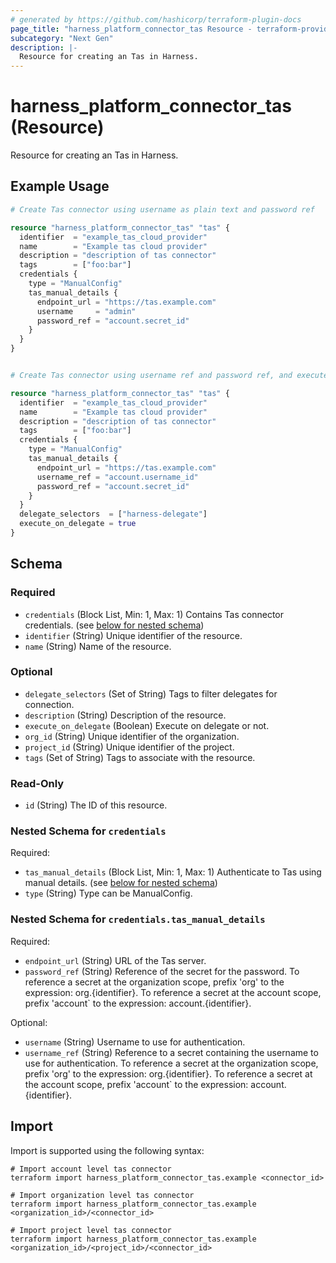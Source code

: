```yaml
---
# generated by https://github.com/hashicorp/terraform-plugin-docs
page_title: "harness_platform_connector_tas Resource - terraform-provider-harness"
subcategory: "Next Gen"
description: |-
  Resource for creating an Tas in Harness.
---
```


# harness_platform_connector_tas (Resource)

Resource for creating an Tas in Harness.

## Example Usage

```terraform
# Create Tas connector using username as plain text and password ref 

resource "harness_platform_connector_tas" "tas" {
  identifier  = "example_tas_cloud_provider"
  name        = "Example tas cloud provider"
  description = "description of tas connector"
  tags        = ["foo:bar"]
  credentials {
    type = "ManualConfig"
    tas_manual_details {
      endpoint_url = "https://tas.example.com"
      username     = "admin"
      password_ref = "account.secret_id"
    }
  }
}


# Create Tas connector using username ref and password ref, and execute on delegate

resource "harness_platform_connector_tas" "tas" {
  identifier  = "example_tas_cloud_provider"
  name        = "Example tas cloud provider"
  description = "description of tas connector"
  tags        = ["foo:bar"]
  credentials {
    type = "ManualConfig"
    tas_manual_details {
      endpoint_url = "https://tas.example.com"
      username_ref = "account.username_id"
      password_ref = "account.secret_id"
    }
  }
  delegate_selectors  = ["harness-delegate"]
  execute_on_delegate = true
}
```

<!-- schema generated by tfplugindocs -->
## Schema

### Required

- `credentials` (Block List, Min: 1, Max: 1) Contains Tas connector credentials. (see [below for nested schema](#nestedblock--credentials))
- `identifier` (String) Unique identifier of the resource.
- `name` (String) Name of the resource.

### Optional

- `delegate_selectors` (Set of String) Tags to filter delegates for connection.
- `description` (String) Description of the resource.
- `execute_on_delegate` (Boolean) Execute on delegate or not.
- `org_id` (String) Unique identifier of the organization.
- `project_id` (String) Unique identifier of the project.
- `tags` (Set of String) Tags to associate with the resource.

### Read-Only

- `id` (String) The ID of this resource.

<a id="nestedblock--credentials"></a>
### Nested Schema for `credentials`

Required:

- `tas_manual_details` (Block List, Min: 1, Max: 1) Authenticate to Tas using manual details. (see [below for nested schema](#nestedblock--credentials--tas_manual_details))
- `type` (String) Type can be ManualConfig.

<a id="nestedblock--credentials--tas_manual_details"></a>
### Nested Schema for `credentials.tas_manual_details`

Required:

- `endpoint_url` (String) URL of the Tas server.
- `password_ref` (String) Reference of the secret for the password. To reference a secret at the organization scope, prefix 'org' to the expression: org.{identifier}. To reference a secret at the account scope, prefix 'account` to the expression: account.{identifier}.

Optional:

- `username` (String) Username to use for authentication.
- `username_ref` (String) Reference to a secret containing the username to use for authentication. To reference a secret at the organization scope, prefix 'org' to the expression: org.{identifier}. To reference a secret at the account scope, prefix 'account` to the expression: account.{identifier}.

## Import

Import is supported using the following syntax:

```shell
# Import account level tas connector
terraform import harness_platform_connector_tas.example <connector_id>

# Import organization level tas connector
terraform import harness_platform_connector_tas.example <organization_id>/<connector_id>

# Import project level tas connector
terraform import harness_platform_connector_tas.example <organization_id>/<project_id>/<connector_id>
```
